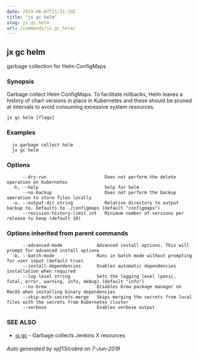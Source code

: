 ```yaml
---
date: 2019-06-07T21:51:19Z
title: "jx gc helm"
slug: jx_gc_helm
url: /commands/jx_gc_helm/
---
```

## jx gc helm

garbage collection for Helm ConfigMaps

### Synopsis

Garbage collect Helm ConfigMaps.  To facilitate rollbacks, Helm leaves a history of chart versions in place in Kubernetes and these should be pruned at intervals to avoid consuming excessive system resources.

```
jx gc helm [flags]
```

### Examples

```
  jx garbage collect helm
  jx gc helm
```

### Options

```
      --dry-run                      Does not perform the delete operation on Kubernetes
  -h, --help                         help for helm
      --no-backup                    Does not perform the backup operation to store files locally
  -o, --output-dir string            Relative directory to output backup to. Defaults to ./configmaps (default "configmaps")
      --revision-history-limit int   Minimum number of versions per release to keep (default 10)
```

### Options inherited from parent commands

```
      --advanced-mode             Advanced install options. This will prompt for advanced install options
  -b, --batch-mode                Runs in batch mode without prompting for user input (default true)
      --install-dependencies      Enables automatic dependencies installation when required
      --log-level string          Sets the logging level (panic, fatal, error, warning, info, debug) (default "info")
      --no-brew                   Disables brew package manager on MacOS when installing binary dependencies
      --skip-auth-secrets-merge   Skips merging the secrets from local files with the secrets from Kubernetes cluster
      --verbose                   Enables verbose output
```

### SEE ALSO

* [jx gc](/commands/jx_gc/)	 - Garbage collects Jenkins X resources

###### Auto generated by spf13/cobra on 7-Jun-2019
